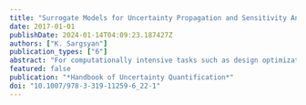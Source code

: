 ```yaml
---
title: "Surrogate Models for Uncertainty Propagation and Sensitivity Analysis"
date: 2017-01-01
publishDate: 2024-01-14T04:09:23.187427Z
authors: ["K. Sargsyan"]
publication_types: ["6"]
abstract: "For computationally intensive tasks such as design optimization, global sensitivity analysis, or parameter estimation, a model of interest needs to be evaluated multiple times exploring potential parameter ranges or design conditions. If a single simulation of the computational model is expensive, it is common to employ a precomputed surrogate approximation instead. The construction of an appropriate surrogate does still require a number of training evaluations of the original model. Typically, more function evaluations lead to more accurate surrogates, and therefore a careful accuracy-vs-efficiency tradeoff needs to take place for a given computational task. This chapter specifically focuses on polynomial chaos surrogates that are well suited for forward uncertainty propagation tasks, discusses a few construction mechanisms for such surrogates, and demonstrates the computational gain on select test functions."
featured: false
publication: "*Handbook of Uncertainty Quantification*"
doi: "10.1007/978-3-319-11259-6_22-1"
---
```


